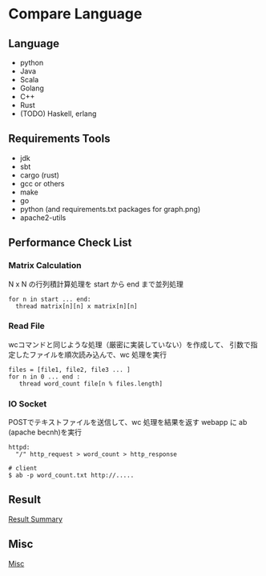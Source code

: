 # Compare Language


## Language

* python
* Java
* Scala
* Golang
* C++
* Rust
* (TODO) Haskell, erlang


## Requirements Tools

- jdk
- sbt
- cargo (rust)
- gcc or others
- make
- go
- python (and requirements.txt packages for graph.png)
- apache2-utils


## Performance Check List

### Matrix Calculation

N x N の行列積計算処理を start から end まで並列処理

```
for n in start ... end:
  thread matrix[n][n] x matrix[n][n]
```

### Read File

wcコマンドと同じような処理（厳密に実装していない）を作成して、
引数で指定したファイルを順次読み込んで、wc 処理を実行

```
files = [file1, file2, file3 ... ]
for n in 0 ... end :
   thread word_count file[n % files.length]
```

### IO Socket

POSTでテキストファイルを送信して、wc 処理を結果を返す
webapp に ab (apache becnh)を実行

```
httpd:
  "/" http_request > word_count > http_response
```

```
# client
$ ab -p word_count.txt http://.....
```

## Result

[Result Summary](docs/result.md)


## Misc

[Misc](docs/misc.md)
